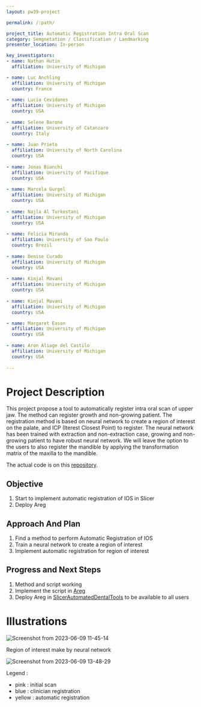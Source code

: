 ```yaml
---
layout: pw39-project

permalink: /:path/

project_title: Automatic Registration Intra Oral Scan
category: Semgnetation / Classification / Landmarking
presenter_location: In-person

key_investigators:
- name: Nathan Hutin
  affiliation: University of Michigan

- name: Luc Anchling
  affiliation: University of Michigan
  country: France
  
- name: Lucia Cevidanes
  affiliation: University of Michigan
  country: USA
  
- name: Selene Barone
  affiliation: University of Catanzaro
  country: Italy
  
- name: Juan Prieto
  affiliation: University of North Carolina
  country: USA
  
- name: Jonas Bianchi
  affiliation: University of Pacifique
  country: USA
  
- name: Marcela Gurgel
  affiliation: University of Michigan
  country: USA
  
- name: Najla Al Turkestani
  affiliation: University of Michigan
  country: USA
  
- name: Felicia Miranda
  affiliation: University of Sao Paulo
  country: Brezil
  
- name: Denise Curado
  affiliation: University of Michigan
  country: USA
  
- name: Kinjal Mavani
  affiliation: University of Michigan
  country: USA
  
- name: Kinjal Mavani
  affiliation: University of Michigan
  country: USA

- name: Margaret Eason
  affiliation: University of Michigan
  country: USA
  
- name: Aron Aliage del Castilo
  affiliation: University of Michigan
  country: USA
  
---
```



# Project Description
This project propose a tool to automatically register intra oral scan of upper jaw. The method can register growth and non-growing patient. 
The registration method is based on neural network to create a region of interest on the palate, and ICP (Iterest Closest Point) to register. 
The neural network has been trained with extraction and non-extraction case, growing and non-growing patient to have robust neural network. 
We will leave the option to the users to also register the mandible by applying the transformation matrix of the maxilla to the mandible.

The actual code is on this [repository](https://github.com/HUTIN1/ALIDDM/tree/refactoring/py/Palete/CNN). 

## Objective 
1. Start to implement automatic registration of IOS in Slicer
2. Deploy Areg 

## Approach And Plan
1. Find a method to perform Automatic Registration of IOS
2. Train a neural network to create a region of interest
3. Implement automatic registration for region of interest


## Progress and Next Steps
1. Method and script working
2. Implement the script in [Areg](https://github.com/lucanchling/AREG)
3. Deploy Areg in [SlicerAutomatedDentalTools](https://github.com/DCBIA-OrthoLab/SlicerAutomatedDentalTools) to be available to all users

# Illustrations


![Screenshot from 2023-06-09 11-45-14](https://github.com/NA-MIC/ProjectWeek/assets/72212416/8f2ee89a-9801-4f60-ace8-a7778779c009)

Region of interest make by neural network

![Screenshot from 2023-06-09 13-48-29](https://github.com/NA-MIC/ProjectWeek/assets/72212416/90cc7bb6-995b-4046-84c3-5ac118abc04c)

Legend :
- pink : initial scan
- blue : clinician registration
- yellow : automatic registration
